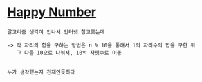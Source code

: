 # [Happy Number](./HappyNumber.java)
```
알고리즘 생각이 안나서 인터넷 참고했는데

-> 각 자리의 합을 구하는 방법은 n % 10을 통해서 1의 자리수의 합을 구한 뒤
   그 다음 10으로 나눠서, 10의 자릿수로 이동
  
  
누가 생각했는지 천재인듯하다

```
